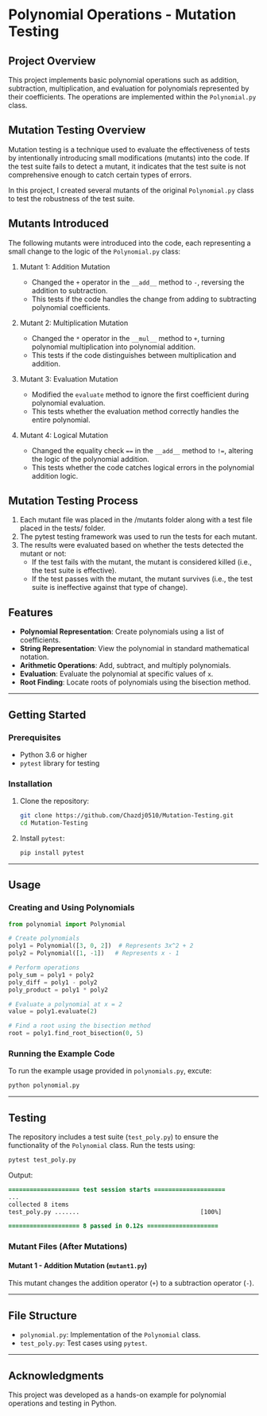 # Polynomial Operations - Mutation Testing
## Project Overview
This project implements basic polynomial operations such as addition, subtraction, multiplication, and evaluation for polynomials represented by their coefficients. The operations are implemented within the `Polynomial.py` class.

## Mutation Testing Overview
Mutation testing is a technique used to evaluate the effectiveness of tests by intentionally introducing small modifications (mutants) into the code. If the test suite fails to detect a mutant, it indicates that the test suite is not comprehensive enough to catch certain types of errors.

In this project, I created several mutants of the original `Polynomial.py` class to test the robustness of the test suite.

## Mutants Introduced
The following mutants were introduced into the code, each representing a small change to the logic of the `Polynomial.py` class:

1. Mutant 1: Addition Mutation

   - Changed the `+` operator in the `__add__` method to `-`, reversing the addition to subtraction.
   - This tests if the code handles the change from adding to subtracting polynomial coefficients.
2. Mutant 2: Multiplication Mutation

   - Changed the `*` operator in the `__mul__` method to `+`, turning polynomial multiplication into polynomial addition.
   - This tests if the code distinguishes between multiplication and addition.
3. Mutant 3: Evaluation Mutation

   - Modified the `evaluate` method to ignore the first coefficient during polynomial evaluation.
   - This tests whether the evaluation method correctly handles the entire polynomial.
4. Mutant 4: Logical Mutation

   - Changed the equality check `==` in the `__add__` method to `!=`, altering the logic of the polynomial addition.
   - This tests whether the code catches logical errors in the polynomial addition logic.

## Mutation Testing Process
1. Each mutant file was placed in the /mutants folder along with a test file placed in the tests/ folder.
2. The pytest testing framework was used to run the tests for each mutant.
3. The results were evaluated based on whether the tests detected the mutant or not:
   - If the test fails with the mutant, the mutant is considered killed (i.e., the test suite is effective).
   - If the test passes with the mutant, the mutant survives (i.e., the test suite is ineffective against that type of change).

## Features

- **Polynomial Representation**: Create polynomials using a list of coefficients.
- **String Representation**: View the polynomial in standard mathematical notation.
- **Arithmetic Operations**: Add, subtract, and multiply polynomials.
- **Evaluation**: Evaluate the polynomial at specific values of `x`.
- **Root Finding**: Locate roots of polynomials using the bisection method.

---

## Getting Started

### Prerequisites
- Python 3.6 or higher
- `pytest` library for testing

### Installation
1. Clone the repository:
   ```bash
   git clone https://github.com/Chazdj0510/Mutation-Testing.git
   cd Mutation-Testing
2. Install `pytest`:
   ```bash
   pip install pytest

---

## Usage

### Creating and Using Polynomials
```python
from polynomial import Polynomial

# Create polynomials
poly1 = Polynomial([3, 0, 2])  # Represents 3x^2 + 2
poly2 = Polynomial([1, -1])   # Represents x - 1

# Perform operations
poly_sum = poly1 + poly2
poly_diff = poly1 - poly2
poly_product = poly1 * poly2

# Evaluate a polynomial at x = 2
value = poly1.evaluate(2)

# Find a root using the bisection method
root = poly1.find_root_bisection(0, 5)
```

### Running the Example Code
To run the example usage provided in `polynomials.py`, excute:
```bash
python polynomial.py
```

---

## Testing
The repository includes a test suite (`test_poly.py`) to ensure the functionality of the `Polynomial` class. Run the tests using:
```bash
pytest test_poly.py
```

Output:
```diff
==================== test session starts ====================
...
collected 8 items
test_poly.py .......                                  [100%]

==================== 8 passed in 0.12s ====================
```

### Mutant Files (After Mutations)
#### Mutant 1 - Addition Mutation (`mutant1.py`)
This mutant changes the addition operator (`+`) to a subtraction operator (`-`).


---

## File Structure
- `polynomial.py`: Implementation of the `Polynomial` class.
- `test_poly.py`: Test cases using `pytest`.

---

## Acknowledgments
This project was developed as a hands-on example for polynomial operations and testing in Python.
